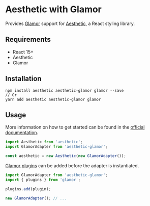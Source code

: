 # Aesthetic with Glamor

Provides [Glamor](https://github.com/threepointone/glamor) support for
[Aesthetic](https://github.com/milesj/aesthetic), a React styling library.

## Requirements

* React 15+
* Aesthetic
* Glamor

## Installation

```
npm install aesthetic aesthetic-glamor glamor --save
// Or
yarn add aesthetic aesthetic-glamor glamor
```

## Usage

More information on how to get started can be found in the
[official documentation](https://github.com/milesj/aesthetic).

```javascript
import Aesthetic from 'aesthetic';
import GlamorAdapter from 'aesthetic-glamor';

const aesthetic = new Aesthetic(new GlamorAdapter());
```

[Glamor plugins](https://github.com/threepointone/glamor/blob/master/docs/plugins.md)
can be added before the adapter is instantiated.

```javascript
import GlamorAdapter from 'aesthetic-glamor';
import { plugins } from 'glamor';

plugins.add(plugin);

new GlamorAdapter(); // ...
```
